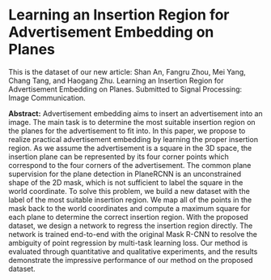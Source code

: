 # Learning an Insertion Region for Advertisement Embedding on Planes

This is the dataset of our new article:
Shan An, Fangru Zhou, Mei Yang, Chang Tang, and Haogang Zhu. Learning an Insertion Region for Advertisement Embedding on Planes. 
Submitted to Signal Processing: Image Communication.

**Abstract:** 
Advertisement embedding aims to insert an advertisement into an image. The main task is to determine the most suitable insertion region on the planes for the advertisement to fit into. In this paper, we propose to realize practical advertisement embedding by learning the proper insertion region. As we assume the advertisement is a square in the 3D space, the insertion plane can be represented by its four corner points which correspond to the four corners of the advertisement. The common plane supervision for the plane detection in PlaneRCNN is an unconstrained shape of the 2D mask, which is not sufficient to label the square in the world coordinate. To solve this problem, we build a new dataset with the label of the most suitable insertion region. We map all of the points in the mask back to the world coordinates and compute a maximum square for each plane to determine the correct insertion region. With the proposed dataset, we design a network to regress the insertion region directly. The network is trained end-to-end with the original Mask R-CNN to resolve the ambiguity of point regression by multi-task learning loss. Our method is evaluated through quantitative and qualitative experiments, and the results demonstrate the impressive performance of our method on the proposed dataset.
